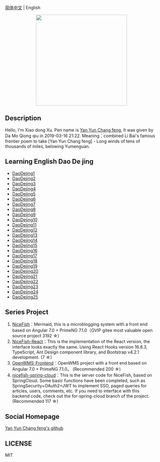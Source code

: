 [简体中文](README.md) |  English  

<p align="center">
    <img width="300" src="https://cdn.jsdelivr.net/gh/yanyunchangfeng/cdn@1.0/assets/img/blog/yycf/yanyunchangfeng.png">
</p>

##  Description
Hello, I'm Xiao dong Xu. Pen name is [Yan Yun Chang feng](https://yanyunchangfeng.github.io), It was given by Da Mo Qiong qiu in 2019-03-16 21:22. 
Meaning：combined Li Bai's famous frontier poem to take [Yan Yun Chang feng] - Long winds of tens of thousands of miles, belowing Yumenguan.
##  Learning English Dao De jing

-  [DaoDejing1](src/app/lesson1/lesson1.pdf)
-  [DaoDejing2](src/app/lesson2/lesson2.pdf) 
-  [DaoDejing3](src/app/lesson3/lesson3.pdf) 
-  [DaoDejing4](src/app/lesson4/lesson4.pdf)  
-  [DaoDejing5](src/app/lesson5/lesson5.pdf)  
-  [DaoDejing6](src/app/lesson6/lesson6.pdf) 
-  [DaoDejing7](src/app/lesson7/lesson7.pdf)  
-  [DaoDejing8](src/app/lesson8/lesson8.pdf) 
-  [DaoDejing9](src/app/lesson9/lesson9.pdf)
-  [DaoDejing10](src/app/lesson10/lesson10.pdf)
-  [DaoDejing11](src/app/lesson11/lesson11.pdf)
-  [DaoDejing12](src/app/lesson12/lesson12.pdf)
-  [DaoDejing13](src/app/lesson13/lesson13.pdf)
-  [DaoDejing14](src/app/lesson14/lesson14.pdf)
-  [DaoDejing15](src/app/lesson15/lesson15.pdf)
-  [DaoDejing16](src/app/lesson16/lesson16.pdf)
-  [DaoDejing17](src/app/lesson17/lesson17.pdf)
-  [DaoDejing18](src/app/lesson18/lesson18.pdf)
-  [DaoDejing19](src/app/lesson19/lesson19.pdf)
-  [DaoDejing20](src/app/lesson20/lesson20.pdf)
-  [DaoDejing21](src/app/lesson21/lesson21.pdf)
-  [DaoDejing22](src/app/lesson22/lesson22.pdf)
-  [DaoDejing23](src/app/lesson23/lesson23.pdf)
-  [DaoDejing24](src/app/lesson24/lesson24.pdf)
-  [DaoDejing25](src/app/lesson25/lesson25.pdf)


## Series Project

1. [NiceFish]( https://gitee.com/mumu-osc/NiceFish)：Mermaid, this is a microblogging system with a front end based on Angular 7.0 + PrimeNG 7.1.0（GVIP  gitee most valuable open source project 3192 ☆)
2. [NiceFish-React](https://github.com/damoqiongqiu/NiceFish-React)：This is the implementation of the React version, the interface looks exactly the same. Using React Hooks version 16.8.3, TypeScript, Ant Design component library, and Bootstrap v4.2.1 development.  (7 ☆)
3. [OpenWMS-Frontend](https://gitee.com/mumu-osc/OpenWMS-Frontend)：OpenWMS project with a front end based on Angular 7.0 + PrimeNG 7.1.0。  (Recommended 200 ☆)
4. [nicefish-spring-cloud](https://gitee.com/mumu-osc/nicefish-spring-cloud)：This is the server code for NiceFish, based on SpringCloud. Some basic functions have been completed, such as SpringSecurity+OAuth2+JWT to implement SSO, paged queries for articles, users, comments, etc. If you need to interface with this backend code, check out the for-spring-cloud branch of the project. (Recommended 117 ☆) 

## Social Homepage 

  [Yan Yun Chang feng's github](https://github.com/yanyunchangfeng)  


## LICENSE

MIT